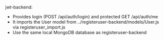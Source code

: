 jwt-backend:
- Provides login (POST /api/auth/login) and protected GET /api/auth/me
- It imports the User model from ../registeruser-backend/models/User.js via registeruser_import.js
- Use the same local MongoDB database as registeruser-backend
